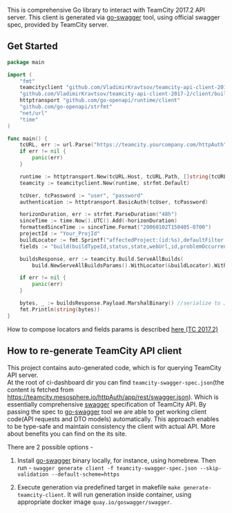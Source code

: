 This is comprehensive Go library to interact with TeamCity 2017.2 API server. 
This client is generated via [go-swagger](https://github.com/go-swagger/go-swagger) tool, using official swagger spec, provided by TeamCity server. 

## Get Started
```go
package main

import (
	"fmt"
	teamcityclient "github.com/VladimirKravtsov/teamcity-api-client-2017-2/client"
	"github.com/VladimirKravtsov/teamcity-api-client-2017-2/client/build"
	httptransport "github.com/go-openapi/runtime/client"
	"github.com/go-openapi/strfmt"
	"net/url"
	"time"
)

func main() {
	tcURL, err := url.Parse("https://teamcity.yourcompany.com/httpAuth")
	if err != nil {
		panic(err)
	}

	runtime := httptransport.New(tcURL.Host, tcURL.Path, []string{tcURL.Scheme})
	teamcity := teamcityclient.New(runtime, strfmt.Default)

	tcUser, tcPassword := "user", "password"
	authentication := httptransport.BasicAuth(tcUser, tcPassword)

	horizonDuration, err := strfmt.ParseDuration("48h")
	sinceTime := time.Now().UTC().Add(-horizonDuration)
	formattedSinceTime := sinceTime.Format("20060102T150405-0700")
	projectId := "Your_ProjId"
	buildLocator := fmt.Sprintf("affectedProject:(id:%s),defaultFilter:false,queuedDate:(date:%s,condition:after)", projectId, formattedSinceTime)
	fields := "build(buildTypeId,status,state,webUrl,id,problemOccurrences(*),queuedDate)"

	buildsResponse, err := teamcity.Build.ServeAllBuilds(
		build.NewServeAllBuildsParams().WithLocator(&buildLocator).WithFields(&fields), authentication)

	if err != nil {
		panic(err)
	}

	bytes, _ := buildsResponse.Payload.MarshalBinary() //serialize to JSON
	fmt.Println(string(bytes))
}
```

How to compose locators and fields params is described [here (TC 2017.2)](https://confluence.jetbrains.com/display/TCD10/REST+API#RESTAPI-BuildLocator)


## How to re-generate TeamCity API client 

This project contains auto-generated code, which is for querying TeamCity API server.  
At the root of ci-dashboard dir you can find `teamcity-swagger-spec.json`(the content is fetched from https://teamcity.mesosphere.io/httpAuth/app/rest/swagger.json). 
Which is essentially comprehensive [swagger](https://swagger.io) specification of TeamCity API. 
By passing the spec to [go-swagger](https://github.com/go-swagger/go-swagger) tool 
we are able to get working client code(API requests and DTO models) automatically. This approach enables to be type-safe 
and maintain consistency the client with actual API. More about benefits you can find on the its site.
 
There are 2 possible options - 

1) Install [go-swagger](https://github.com/go-swagger/go-swagger) binary locally, for instance, using homebrew. Then run -
```swagger generate client -f teamcity-swagger-spec.json --skip-validation --default-scheme=https```

2) Execute generation via predefined target in makefile `make generate-teamcity-client`. 
It will run generation inside container, using appropriate docker image `quay.io/goswagger/swagger`.
